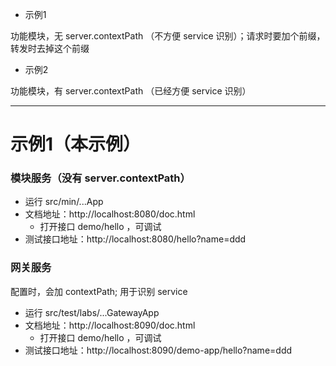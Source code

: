 

* 示例1

功能模块，无 server.contextPath （不方便 service 识别）；请求时要加个前缀，转发时去掉这个前缀


* 示例2

功能模块，有 server.contextPath （已经方便 service 识别）

---

# 示例1（本示例）

###  模块服务（没有 server.contextPath）

* 运行 src/min/...App
* 文档地址：http://localhost:8080/doc.html
  * 打开接口 demo/hello ，可调试
* 测试接口地址：http://localhost:8080/hello?name=ddd

### 网关服务

配置时，会加 contextPath; 用于识别 service

* 运行 src/test/labs/...GatewayApp
* 文档地址：http://localhost:8090/doc.html
  * 打开接口 demo/hello ，可调试
* 测试接口地址：http://localhost:8090/demo-app/hello?name=ddd

